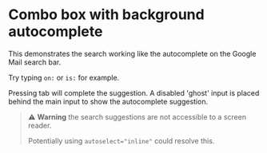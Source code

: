 # Combo box with background autocomplete

This demonstrates the search working like the autocomplete on the Google Mail search bar.

Try typing `on:` or `is:` for example.

Pressing tab will complete the suggestion.  A disabled 'ghost' input is placed behind the main input to
show the autocomplete suggestion.

> :warning: **Warning** the search suggestions are not accessible to a screen reader.
>
> Potentially using `autoselect="inline"` could resolve this.

